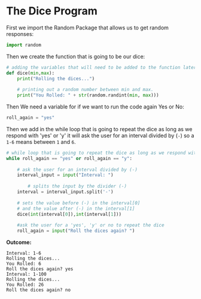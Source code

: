 
# The Dice Program

First we import the Random Package that allows us to get random responses:


```python
import random
```

Then we create the function that is going to be our dice:


```python
# adding the variables that will need to be added to the function later on.
def dice(min,max): 
    print("Rolling the dices...")
    
    # printing out a random number between min and max. 
    print("You Rolled: " + str(random.randint(min, max))) 
```

Then We need a variable for if we want to run the code again Yes or No:


```python
roll_again = "yes"
```

Then we add in the while loop that is going to repeat the dice as long as we respond with 'yes' or 'y'
it will ask the user for an interval divided by (``-``) so a ``1-6`` means between ``1`` and ``6``.


```python
# while loop that is going to repeat the dice as long as we respond with 'yes' or 'y'
while roll_again == "yes" or roll_again == "y": 
    
    # ask the user for an interval divided by (-)
    interval_input = input("Interval: ")  
     
        # splits the input by the divider (-)
    interval = interval_input.split('-')
    
    # sets the value before (-) in the interval[0] 
    # and the value after (-) in the interval[1]
    dice(int(interval[0]),int(interval[1])) 
    
    #ask the user for a 'yes', 'y' or no to repeat the dice
    roll_again = input("Roll the dices again? ")
```
**Outcome:**

    Interval: 1-6
    Rolling the dices...
    You Rolled: 6
    Roll the dices again? yes
    Interval: 1-100
    Rolling the dices...
    You Rolled: 26
    Roll the dices again? no
    

